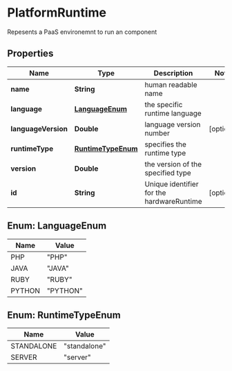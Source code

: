 

# PlatformRuntime

Repesents a PaaS environemnt to run an component 
## Properties

Name | Type | Description | Notes
------------ | ------------- | ------------- | -------------
**name** | **String** | human readable name | 
**language** | [**LanguageEnum**](#LanguageEnum) | the specific runtime language | 
**languageVersion** | **Double** | language version number |  [optional]
**runtimeType** | [**RuntimeTypeEnum**](#RuntimeTypeEnum) | specifies the runtime type | 
**version** | **Double** | the version of the specified type | 
**id** | **String** | Unique identifier for the hardwareRuntime |  [optional]



## Enum: LanguageEnum

Name | Value
---- | -----
PHP | &quot;PHP&quot;
JAVA | &quot;JAVA&quot;
RUBY | &quot;RUBY&quot;
PYTHON | &quot;PYTHON&quot;



## Enum: RuntimeTypeEnum

Name | Value
---- | -----
STANDALONE | &quot;standalone&quot;
SERVER | &quot;server&quot;



